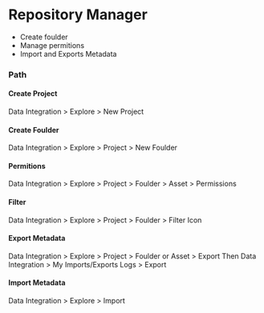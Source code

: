 


# Repository Manager

- Create foulder
- Manage permitions
- Import and Exports Metadata




### Path

#### Create Project

Data Integration > Explore > New Project 

#### Create Foulder

Data Integration > Explore > Project > New Foulder

#### Permitions

Data Integration > Explore > Project > Foulder > Asset > Permissions

#### Filter 

Data Integration > Explore > Project > Foulder > Filter Icon

#### Export Metadata

Data Integration > Explore > Project > Foulder or Asset > Export
Then
Data Integration > My Imports/Exports Logs > Export

#### Import Metadata

Data Integration > Explore > Import                               





















